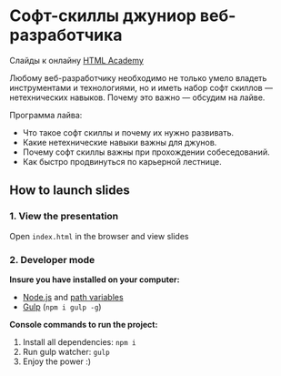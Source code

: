 # Софт-скиллы джуниор веб-разработчика

Слайды к онлайну [HTML Academy](https://youtu.be/3qj8-0G1M6Y)

Любому веб-разработчику необходимо не только умело владеть инструментами и технологиями, но и иметь набор софт скиллов — нетехнических навыков. Почему это важно — обсудим на лайве.

Программа лайва:
- Что такое софт скиллы и почему их нужно развивать.
- Какие нетехнические навыки важны для джунов.
- Почему софт скиллы важны при прохождении собеседований.
- Как быстро продвинуться по карьерной лестнице.

## How to launch slides
### 1. View the presentation
Open `index.html` in the browser and view slides

### 2. Developer mode

__Insure you have installed on your computer:__

* [Node.js](https://nodejs.org/en/download/) and [path variables](http://stackoverflow.com/questions/8278143/node-js-how-to-run-node-command-from-any-path)
* [Gulp](http://gulpjs.com/) (`npm i gulp -g`)

__Console commands to run the project:__

1. Install all dependenсies: `npm i`
2. Run gulp watcher: `gulp`
3. Enjoy the power :)
